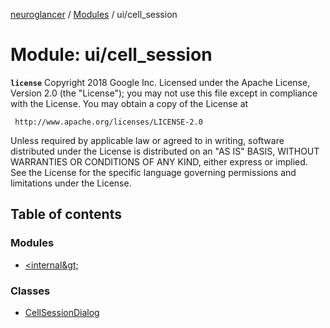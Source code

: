 [neuroglancer](../README.md) / [Modules](../modules.md) / ui/cell\_session

# Module: ui/cell\_session

**`license`**
Copyright 2018 Google Inc.
Licensed under the Apache License, Version 2.0 (the "License");
you may not use this file except in compliance with the License.
You may obtain a copy of the License at

     http://www.apache.org/licenses/LICENSE-2.0

Unless required by applicable law or agreed to in writing, software
distributed under the License is distributed on an "AS IS" BASIS,
WITHOUT WARRANTIES OR CONDITIONS OF ANY KIND, either express or implied.
See the License for the specific language governing permissions and
limitations under the License.

## Table of contents

### Modules

- [&lt;internal\&gt;](ui_cell_session._internal_.md)

### Classes

- [CellSessionDialog](../classes/ui_cell_session.CellSessionDialog.md)
